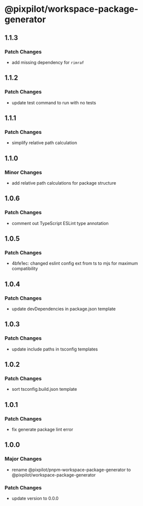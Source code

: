 # @pixpilot/workspace-package-generator

## 1.1.3

### Patch Changes

- add missing dependency for `rimraf`

## 1.1.2

### Patch Changes

- update test command to run with no tests

## 1.1.1

### Patch Changes

- simplify relative path calculation

## 1.1.0

### Minor Changes

- add relative path calculations for package structure

## 1.0.6

### Patch Changes

- comment out TypeScript ESLint type annotation

## 1.0.5

### Patch Changes

- 4bfe1ec: changed eslint config ext from ts to mjs for maximum compatibility

## 1.0.4

### Patch Changes

- update devDependencies in package.json template

## 1.0.3

### Patch Changes

- update include paths in tsconfig templates

## 1.0.2

### Patch Changes

- sort tsconfig.build.json template

## 1.0.1

### Patch Changes

- fix generate package lint error

## 1.0.0

### Major Changes

- rename @pixpilot/pnpm-workspace-package-generator to @pixpilot/workspace-package-generator

### Patch Changes

- update version to 0.0.0
